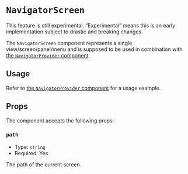 # `NavigatorScreen`

<div class="callout callout-alert">
This feature is still experimental. “Experimental” means this is an early implementation subject to drastic and breaking changes.
</div>

The `NavigatorScreen` component represents a single view/screen/panel/menu and is supposed to be used in combination with [the `NavigatorProvider` component](/packages/components/src/navigator/navigator-provider/README.md).

## Usage

Refer to [the `NavigatorProvider` component](/packages/components/src/navigator/navigator-provider/README.md#usage) for a usage example.

## Props

The component accepts the following props:

### `path`

-   Type: `string`
-   Required: Yes

The path of the current screen.
